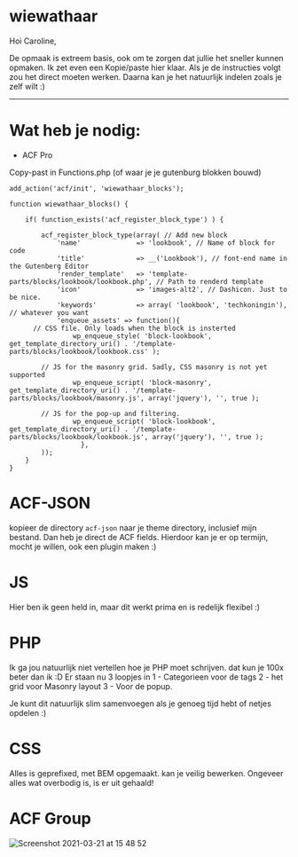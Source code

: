 # wiewathaar

Hoi Caroline,

De opmaak is extreem basis, ook om te zorgen dat jullie het sneller kunnen opmaken. Ik zet even een Kopie/paste hier klaar. Als je de instructies volgt zou het direct moeten werken. Daarna kan je het natuurlijk indelen zoals je zelf wilt :)

---

# Wat heb je nodig:
 - ACF Pro

Copy-past in Functions.php (of waar je je gutenburg blokken bouwd)

```
add_action('acf/init', 'wiewathaar_blocks');

function wiewathaar_blocks() {

    if( function_exists('acf_register_block_type') ) {
    
        acf_register_block_type(array( // Add new block
            'name'              => 'lookbook', // Name of block for code
            'title'             => __('Lookbook'), // font-end name in the Gutenberg Editor
            'render_template'   => 'template-parts/blocks/lookbook/lookbook.php', // Path to renderd template
            'icon'              => 'images-alt2', // Dashicon. Just to be nice.
            'keywords'          => array( 'lookbook', 'techkoningin'), // whatever you want
			'enqueue_assets' => function(){
      // CSS file. Only loads when the block is insterted
				wp_enqueue_style( 'block-lookbook', get_template_directory_uri() . '/template-parts/blocks/lookbook/lookbook.css' );
        
        // JS for the masonry grid. Sadly, CSS masonry is not yet supported
				wp_enqueue_script( 'block-masonry', get_template_directory_uri() . '/template-parts/blocks/lookbook/masonry.js', array('jquery'), '', true );
        
        // JS for the pop-up and filtering. 
				wp_enqueue_script( 'block-lookbook', get_template_directory_uri() . '/template-parts/blocks/lookbook/lookbook.js', array('jquery'), '', true );
				  },
        ));
    }
}
```
# ACF-JSON
kopieer de directory `acf-json` naar je theme directory, inclusief mijn bestand. Dan heb je direct de ACF fields. Hierdoor kan je er op termijn, mocht je willen, ook een plugin maken :)


# JS
Hier ben ik geen held in, maar dit werkt prima en is redelijk flexibel :)

# PHP
Ik ga jou natuurlijk niet vertellen hoe je PHP moet schrijven. dat kun je 100x beter dan ik :D
Er staan nu 3 loopjes in
1 - Categorieen voor de tags
2 - het grid voor Masonry layout
3 - Voor de popup.

Je kunt dit natuurlijk slim samenvoegen als je genoeg tijd hebt of netjes opdelen :)

# CSS
Alles is geprefixed, met BEM opgemaakt. kan je veilig bewerken. Ongeveer alles wat overbodig is, is er uit gehaald!


# ACF Group
![Screenshot 2021-03-21 at 15 48 52](https://user-images.githubusercontent.com/6122172/111909295-02e3b080-8a5d-11eb-8b99-0a30dc79e384.png)

